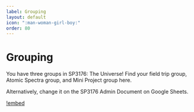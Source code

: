 ```yaml
---
label: Grouping
layout: default
icon: ":man-woman-girl-boy:"
order: 80
---
```


# Grouping

You have three groups in SP3176: The Universe! Find your field trip group, Atomic Spectra group, and Mini Project group here.

Alternatively, change it on the SP3176 Admin Document on Google Sheets.

[!embed]("https://docs.google.com/spreadsheets/d/e/2PACX-1vTzBKI0Lhq4fygFTXvmPlUkmCPU71UEdanYEMQpgnFxpN_LkzLY95kHVQ5TclFCaeu_4l567TKhtDPn/pubhtml?gid=1298363115&single=true")
